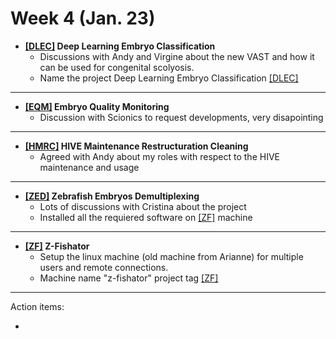 # Week 4 (Jan. 23)

* **[[DLEC]](DLEC_project) Deep Learning Embryo Classification**
   * Discussions with Andy and Virgine about the new VAST and how it can be used for congenital scolyosis. 
   * Name the project Deep Learning Embryo Classification [[DLEC]](DLEC_project)

--------------

* **[[EQM]](EQM_project) Embryo Quality Monitoring**
   * Discussion with Scionics to request developments, very disapointing

--------------

* **[[HMRC]](HMRC_project) HIVE Maintenance Restructuration Cleaning**
   * Agreed with Andy about my roles with respect to the HIVE maintenance and usage

--------------

* **[[ZED]](ZED_project) Zebrafish Embryos Demultiplexing**
   * Lots of discussions with Cristina about the project
   * Installed all the requiered software on [[ZF]](ZF_project) machine

--------------

* **[[ZF]](ZF_project) Z-Fishator** 
   * Setup the linux machine (old machine from Arianne) for multiple users and remote connections. 
   * Machine name "z-fishator" project tag [[ZF]](ZF_project) 

--------------
Action items:

* 

